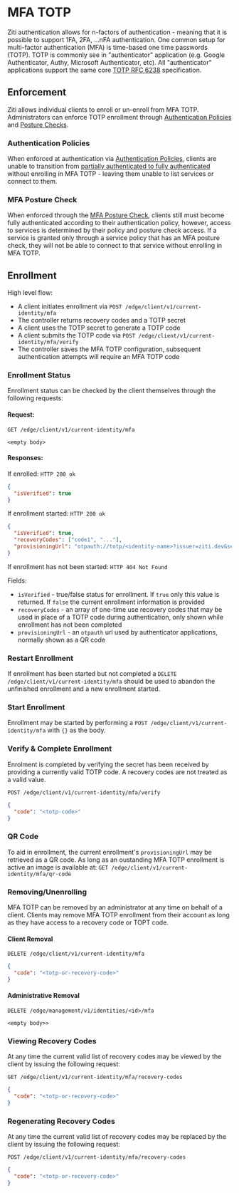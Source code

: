 # MFA TOTP

Ziti authentication allows for n-factors of authentication - meaning that it is possible to support 1FA, 2FA, ...nFA
authentication. One common setup for multi-factor authentication (MFA) is time-based one time passwords (TOTP).
TOTP is commonly see in "authenticator" application (e.g. Google Authenticator, Authy, Microsoft Authenticator, etc).
All "authenticator" applications support the same core [TOTP RFC 6238](https://www.rfc-editor.org/rfc/rfc6238) 
specification.

## Enforcement

Ziti allows individual clients to enroll or un-enroll from MFA TOTP. Administrators can enforce TOTP enrollment through
[Authentication Policies](authentication-policies) and [Posture Checks](../authorization/posture-checks#mfa).

### Authentication Policies
When enforced at authentication via [Authentication Policies](authentication-policies), clients are unable to 
transition from [partially authenticated to fully authenticated](auth#full-vs-partial-authentication) 
without enrolling in MFA TOTP - leaving them unable to list services or connect to them. 

### MFA Posture Check
When enforced through the [MFA Posture Check](../authorization/posture-checks#mfa), clients still must become fully 
authenticated according to their authentication policy, however, access to services is determined by their policy and 
posture check access. If a service is granted only through a service policy that has an MFA posture check, they will 
not be able to connect to that service without enrolling in MFA TOTP.

## Enrollment

High level flow:

- A client initiates enrollment via `POST /edge/client/v1/current-identity/mfa`
- The controller returns recovery codes and a TOTP secret
- A client uses the TOTP secret to generate a TOTP code
- A client submits the TOTP code via `POST /edge/client/v1/current-identity/mfa/verify`
- The controller saves the MFA TOTP configuration, subsequent authentication attempts will require an MFA TOTP code

### Enrollment Status

Enrollment status can be checked by the client themselves through the following requests:

#### Request: 
`GET /edge/client/v1/current-identity/mfa`
```
<empty body>
```

#### Responses:
If enrolled:
`HTTP 200 ok`
```json
{
  "isVerified": true
}
```

If enrollment started:
`HTTP 200 ok`
```json
{
  "isVerified": true,
  "recoveryCodes": ["code1", "..."],
  "provisioningUrl": "otpauth://totp/<identity-name>?issuer=ziti.dev&secret=<secret>"
}
```

If enrollment has not been started:
`HTTP 404 Not Found`

Fields:

- `isVerified` - true/false status for enrollment. If `true` only this value is returned. If `false` the current enrollment information is provided
- `recoveryCodes` - an array of one-time use recovery codes that may be used in place of a TOTP code during authentication, only shown while enrollment has not been completed
- `provisioningUrl` - an `otpauth` url used by authenticator applications, normally shown as a QR code


### Restart Enrollment

If enrollment has been started but not completed a `DELETE /edge/client/v1/current-identity/mfa` should be used to
abandon the unfinished enrollment and a new enrollment started.

### Start Enrollment

Enrollment may be started by performing a `POST /edge/client/v1/current-identity/mfa` with `{}` as the body.

### Verify & Complete Enrollment

Enrolment is completed by verifying the secret has been received by providing a currently valid TOTP code. A recovery
codes are not treated as a valid value.

`POST /edge/client/v1/current-identity/mfa/verify`
```json
{
  "code": "<totp-code>"
}
```

### QR Code

To aid in enrollment, the current enrollment's `provisioningUrl` may be retrieved as a QR code. As long as an oustanding
MFA TOTP enrollment is active an image is available at: `GET /edge/client/v1/current-identity/mfa/qr-code`

### Removing/Unenrolling

MFA TOTP can be removed by an administrator at any time on behalf of a client. Clients may remove MFA TOTP enrollment
from their account as long as they have access to a recovery code or TOPT code.

#### Client Removal
`DELETE /edge/client/v1/current-identity/mfa`
```json
{
  "code": "<totp-or-recovery-code>"
}
```

#### Administrative Removal
`DELETE /edge/management/v1/identities/<id>/mfa`
```
<empty body>>
```

### Viewing Recovery Codes
At any time the current valid list of recovery codes may be viewed by the client by issuing the following request:

`GET /edge/client/v1/current-identity/mfa/recovery-codes`
```json
{
  "code": "<totp-or-recovery-code>"
}
```

### Regenerating Recovery Codes

At any time the current valid list of recovery codes may be replaced by the client by issuing the following request:


`POST /edge/client/v1/current-identity/mfa/recovery-codes`
```json
{
  "code": "<totp-or-recovery-code>"
}
```
